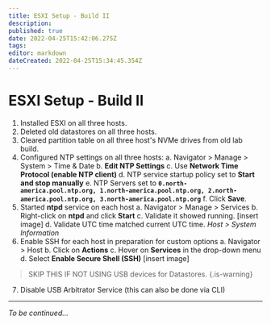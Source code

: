 ```yaml
---
title: ESXI Setup - Build II
description: 
published: true
date: 2022-04-25T15:42:06.275Z
tags: 
editor: markdown
dateCreated: 2022-04-25T15:34:45.354Z
---
```


# ESXI Setup - Build II

1. Installed ESXI on all three hosts.
1. Deleted old datastores on all three hosts.
1. Cleared partition table on all three host's NVMe drives from old lab build.
1. Configured NTP settings on all three hosts:
	a. Navigator > Manage > System > Time & Date
  b. **Edit NTP Settings**
  c. Use **Network Time Protocol (enable NTP client)**
  d. NTP service startup policy set to **Start and stop manually**
  e. NTP Servers set to **`0.north-america.pool.ntp.org, 1.north-america.pool.ntp.org,
2.north-america.pool.ntp.org, 3.north-america.pool.ntp.org`**
	f. Click **Save**.
1. Started **ntpd** service on each host
	a. Navigator > Manage > Services
  b. Right-click on **ntpd** and click **Start**
  c. Validate it showed running.
  	[insert image]
  d. Validate UTC time matched current UTC time. *Host > System Information*
1. Enable SSH for each host in preparation for custom options
	a. Navigator > Host
  b. Click on **Actions**
  c. Hover on **Services** in the drop-down menu
  d. Select **Enable Secure Shell (SSH)**
  [insert image]
> SKIP THIS IF NOT USING USB devices for Datastores.
{.is-warning}
7. Disable USB Arbitrator Service (this can also be done via CLI)


---
*To be continued...*